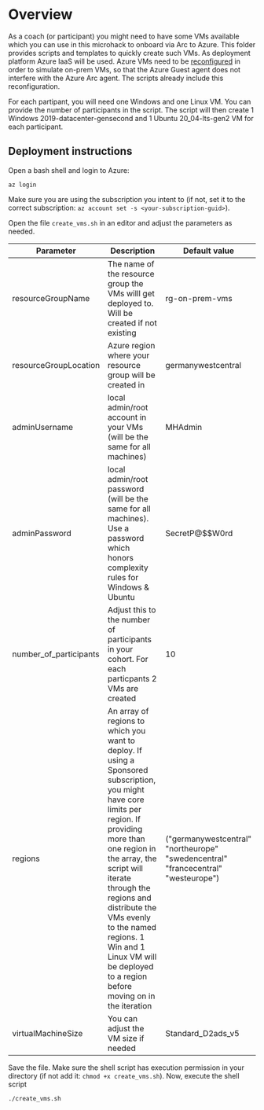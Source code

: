 # Overview
As a coach (or participant) you might need to have some VMs available which you can use in this microhack to onboard via Arc to Azure. This folder provides scripts and templates to quickly create such VMs. As deployment platform Azure IaaS will be used. Azure VMs need to be [reconfigured](https://learn.microsoft.com/en-us/azure/azure-arc/servers/plan-evaluate-on-azure-virtual-machine) in order to simulate on-prem VMs, so that the Azure Guest agent does not interfere with the Azure Arc agent. The scripts already include this reconfiguration. 

For each partipant, you will need one Windows and one Linux VM. You can provide the number of participants in the script. The script will then create 1 Windows 2019-datacenter-gensecond and 1 Ubuntu 20_04-lts-gen2 VM for each participant. 

## Deployment instructions
Open a bash shell and login to Azure:
```shell
az login
```
Make sure you are using the subscription you intent to (if not, set it to the correct subscription: ```az account set -s <your-subscription-guid>```).

Open the file ```create_vms.sh``` in an editor and adjust the parameters as needed.

|Parameter        |Description    |Default value    |
|-----------------      |---------------|------------|
|resourceGroupName      |The name of the resource group the VMs willl get deployed to. Will be created if not existing|rg-on-prem-vms|
|resourceGroupLocation  |Azure region where your resource group will be created in|germanywestcentral|
|adminUsername          |local admin/root account in your VMs (will be the same for all machines)|MHAdmin|
|adminPassword          |local admin/root password (will be the same for all machines). Use a password which honors complexity rules for Windows & Ubuntu|SecretP@$$W0rd|
|number_of_participants |Adjust this to the number of participants in your cohort. For each particpants 2 VMs are created|10|
|regions                |An array of regions to which you want to deploy. If using a Sponsored subscription, you might have core limits per region. If providing more than one region in the array, the script will iterate through the regions and distribute the VMs evenly to the named regions. 1 Win and 1 Linux VM will be deployed to a region before moving on in the iteration|("germanywestcentral" "northeurope" "swedencentral" "francecentral" "westeurope")|
|virtualMachineSize     |You can adjust the VM size if needed|Standard_D2ads_v5|

Save the file. Make sure the shell script has execution permission in your directory (if not add it: ```chmod +x create_vms.sh```). Now, execute the shell script
```shell
./create_vms.sh
```


